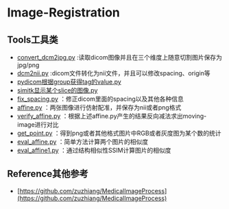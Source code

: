 # Image-Registration

## Tools工具类

- [convert_dcm2jpg.py](https://github.com/WangRongsheng/Image-Registration/blob/main/tools/convert_dcm2jpg.py) :读取dicom图像并且在三个维度上随意切割图片保存为jpg/png
- [dcm2nii.py](https://github.com/WangRongsheng/Image-Registration/blob/main/tools/dcm2nii.py) :dicom文件转化为nii文件，并且可以修改spacing、origin等
- [pydicom根据group获得tag的value.py](https://github.com/WangRongsheng/Image-Registration/blob/main/tools/pydicom%E6%A0%B9%E6%8D%AEgroup%E8%8E%B7%E5%BE%97tag%E7%9A%84value.py)
- [simitk显示某个slice的图像.py](https://github.com/WangRongsheng/Image-Registration/blob/main/tools/simitk%E6%98%BE%E7%A4%BA%E6%9F%90%E4%B8%AAslice%E7%9A%84%E5%9B%BE%E5%83%8F.py)
- [fix_spacing.py](https://github.com/WangRongsheng/Image-Registration/blob/main/tools/fix_spacing.py) ：修正dicom里面的spacing以及其他各种信息
- [affine.py](https://github.com/WangRongsheng/Image-Registration/blob/main/tools/affine.py) ：两张图像进行仿射配准，并保存为nii或者png格式
- [verify_affine.py](https://github.com/WangRongsheng/Image-Registration/blob/main/tools/verify_affine.py) ：根据上述affine.py产生的结果反向减法求出moving-image进行对比
- [get_point.py](https://github.com/WangRongsheng/Image-Registration/blob/main/tools/get_point.py) ：得到png或者其他格式图片中RGB或者灰度图为某个数的统计
- [eval_affine.py](https://github.com/WangRongsheng/Image-Registration/blob/main/tools/eval_affine.py) ：简单方法计算两个图片的相似度
- [eval_affine1.py](https://github.com/WangRongsheng/Image-Registration/blob/main/tools/eval_affine1.py) ：通过结构相似性SSIM计算图片的相似度

## Reference其他参考

- [https://github.com/zuzhiang/MedicalImageProcess](https://github.com/zuzhiang/MedicalImageProcess)
